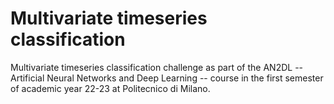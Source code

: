 # Multivariate timeseries classification
Multivariate timeseries classification challenge as part of the AN2DL -- Artificial Neural Networks and Deep Learning -- course in the first semester of academic year 22-23 at Politecnico di Milano.
